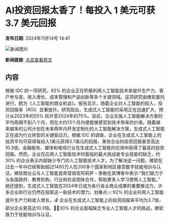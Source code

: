 # AI投资回报太香了！每投入 1 美元可获 3.7 美元回报

**发布日期**: 2024年11月14号 14:41

![新闻图片](https://upload.chinaz.com/2024/1114/6386719208296797292683513.png)

**新闻链接**: [点击查看原文](https://www.aibase.com/zh/news/13237)

## 内容

根据 IDC 的一项研究，92% 的企业正在积极利用人工智能技术来提升生产力、客户参与度、收入增长、成本管理和产品创新等多个关键领域。这项研究由微软委托进行，题为《人工智能的商业机会》。报告显示，随着企业对人工智能的投入，投资回报率（ROI）显著提升。研究指出，生成式人工智能的采用正在迅速扩大，预计从2023年的55% 跃升至2024年的75%。目前，企业实施人工智能解决方案的平均周期不到八个月，而在大约13个月内便能够感受到技术带来的价值。随着越来越多的公司计划在未来两年内开发定制化的人工智能解决方案，生成式人工智能正在成为行业转型的关键驱动力。根据 IDC 的调查，企业在生成式人工智能上的投资平均可获得每投入1美元获得3.7美元的回报，某些企业的投资回报甚至高达10.3倍。金融服务、媒体和电信行业在生成式人工智能的应用中获得了最高的投资回报。然而，企业在应用人工智能技术时面临的最大挑战是专业技能的缺乏，约30% 的企业表示内部缺少专门的人工智能技术人才。为了解决这一问题，微软在过去一年中已经帮助超过1400万人在200多个国家和地区接受数字技能培训与认证。微软商业云与人工智能首席营销官阿莉萨・泰勒在其博客中表示:“我们致力于与各国政府、教育机构、行业和社会团体合作，帮助更多人学习使用人工智能。” 她还提到，生成式人工智能在2024年已成为各行各业商业成果的重要推动力，许多企业和行业仍然在探索这一新技术的潜力。划重点:📈92% 的企业利用人工智能提升生产力和收入增长。💰 企业在生成式人工智能上的投资回报率平均为3.7倍，部分企业更高达10.3倍。👩‍🎓30% 的企业面临缺乏专业人工智能人才的挑战，微软致力于技能培训与认证。
